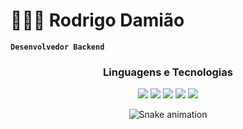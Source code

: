 # 👨🏻‍💻 Rodrigo Damião

**`Desenvolvedor Backend`**

<div align=center>  
  
### Linguagens e Tecnologias


 <img src="https://img.shields.io/badge/Java-ED8B00?style=for-the-badge&logo=openjdk&logoColor=white" />
 <img src="https://img.shields.io/badge/Spring_Boot-6DB33F?style=for-the-badge&logo=springboot&logoColor=white" />
 <img src="https://img.shields.io/badge/Maven-C71A36?style=for-the-badge&logo=apachemaven&logoColor=white" />
 <img src="https://img.shields.io/badge/PostgreSQL-336791?style=for-the-badge&logo=postgresql&logoColor=white" />
 <img src="https://img.shields.io/badge/Git-F05032?style=for-the-badge&logo=git&logoColor=white" />
  
</p>

<img src="https://raw.githubusercontent.com/rodrigodamiao/rodrigodamiao/output/snake-java2.svg" alt="Snake animation" />

</div>
